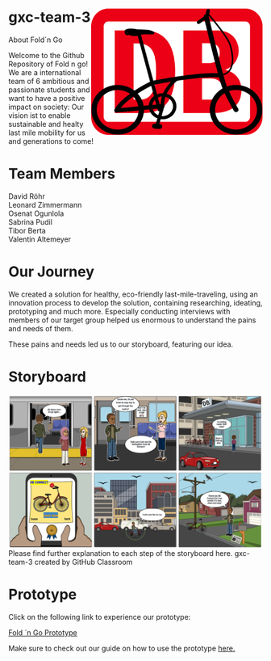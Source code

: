 # gxc-team-3 <img src="./innoBike.png" width="340" height="250" align="right">
 

 
About Fold´n Go
 
Welcome to the Github Repository of Fold n go!
We are a international team of 6 ambitious and passionate students and want to have a positive impact on society:
Our vision ist to enable sustainable and healty last mile mobility for us and generations to come!

# Team Members

David Röhr     
Leonard Zimmermann     
Osenat Ogunlola     
Sabrina Pudil     
Tibor Berta      
Valentin Altemeyer      
 
 
# Our Journey
We created a solution for healthy, eco-friendly last-mile-traveling, using an innovation process to develop the solution, containing researching, ideating, prototyping and much more.
Especially conducting interviews with members of our target group helped us enormous to understand the pains and needs of them.

These pains and needs led us to our storyboard, featuring our idea.

# Storyboard

<img src="./Storybord_DB_CONNECT_FIN.PNG" align="left">
Please find further explanation to each step of the storyboard here.
gxc-team-3 created by GitHub Classroom







# Prototype
Click on the following link to experience our prototype:

<a href="https://www.figma.com/proto/RL3zuIbUwJzg1KDtnXVQMk/Valentin-Altemeyer's-team-library?node-id=361%3A3&scaling=min-zoom&page-id=0%3A1&starting-point-node-id=361%3A3"> Fold ´n Go Prototype</a>

Make sure to check out our guide on how to use the prototype <a href="https://github.com/gxc-challenge-winter21/gxc-team-3/wiki/Sprint-2#how-to-use-the-prototype"> here. </a>




